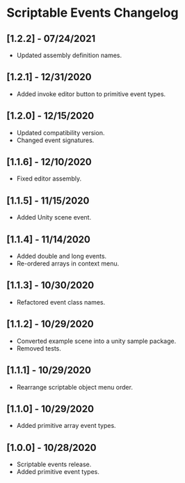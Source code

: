# Scriptable Events Changelog

## [1.2.2] - 07/24/2021
- Updated assembly definition names.

## [1.2.1] - 12/31/2020
- Added invoke editor button to primitive event types.

## [1.2.0] - 12/15/2020
- Updated compatibility version.
- Changed event signatures.

## [1.1.6] - 12/10/2020
- Fixed editor assembly.

## [1.1.5] - 11/15/2020
- Added Unity scene event.

## [1.1.4] - 11/14/2020
- Added double and long events.
- Re-ordered arrays in context menu.

## [1.1.3] - 10/30/2020
- Refactored event class names.

## [1.1.2] - 10/29/2020
- Converted example scene into a unity sample package.
- Removed tests.

## [1.1.1] - 10/29/2020
- Rearrange scriptable object menu order.

## [1.1.0] - 10/29/2020
- Added primitive array event types.

## [1.0.0] - 10/28/2020
- Scriptable events release.
- Added primitive event types.
